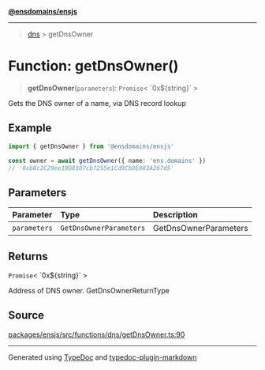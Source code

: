 [**@ensdomains/ensjs**](../README.md)

---

> [dns](README.md) > getDnsOwner

# Function: getDnsOwner()

> **getDnsOwner**(`parameters`): `Promise`\< \`0x$\{string}\` \>

Gets the DNS owner of a name, via DNS record lookup

## Example

```ts
import { getDnsOwner } from '@ensdomains/ensjs'

const owner = await getDnsOwner({ name: 'ens.domains' })
// '0xb8c2C29ee19D8307cb7255e1Cd9CbDE883A267d5'
```

## Parameters

| Parameter    | Type                    | Description           |
| :----------- | :---------------------- | :-------------------- |
| `parameters` | `GetDnsOwnerParameters` | GetDnsOwnerParameters |

## Returns

`Promise`\< \`0x$\{string}\` \>

Address of DNS owner. GetDnsOwnerReturnType

## Source

[packages/ensjs/src/functions/dns/getDnsOwner.ts:90](https://github.com/ensdomains/ensjs-v3/blob/278f5349/packages/ensjs/src/functions/dns/getDnsOwner.ts#L90)

---

Generated using [TypeDoc](https://typedoc.org/) and [typedoc-plugin-markdown](https://www.npmjs.com/package/typedoc-plugin-markdown)

